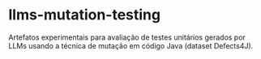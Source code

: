 # llms-mutation-testing
Artefatos experimentais para avaliação de testes unitários gerados por LLMs usando a técnica de mutação em código Java (dataset Defects4J).
